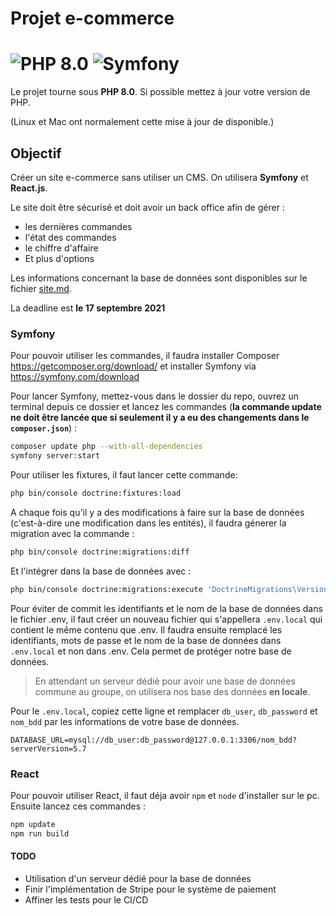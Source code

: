 # Projet e-commerce

![PHP 8.0](https://img.shields.io/badge/PHP-8.0-blue)
![Symfony](https://img.shields.io/badge/Symfony-5.0-brightgreen)
=======

Le projet tourne sous **PHP 8.0**. Si possible mettez à jour votre version de PHP. 

(Linux et Mac ont normalement cette mise à jour de disponible.)

## Objectif

Créer un site e-commerce sans utiliser un CMS. On utilisera **Symfony** et **React.js**.

Le site doit être sécurisé et doit avoir un back office afin de gérer :

- les dernières commandes
- l'état des commandes
- le chiffre d'affaire
- Et plus d'options

Les informations concernant la base de données sont disponibles sur le fichier [site.md](https://github.com/AlexandreTO/Projet/blob/master/site.md).

La deadline est **le 17 septembre 2021**

### Symfony

Pour pouvoir utiliser les commandes, il faudra installer Composer <https://getcomposer.org/download/> et installer Symfony via <https://symfony.com/download>

Pour lancer Symfony, mettez-vous dans le dossier du repo, ouvrez un terminal depuis ce dossier et lancez les commandes (**la commande update ne doit être lancée que si seulement il y a eu des changements dans le `composer.json`**) :

```bash
composer update php --with-all-dependencies
symfony server:start
```

Pour utiliser les fixtures, il faut lancer cette commande:

```bash
php bin/console doctrine:fixtures:load
```

A chaque fois qu'il y a des modifications à faire sur la base de données (c'est-à-dire une modification dans les entités), il faudra génerer la migration avec la commande : 

```bash
php bin/console doctrine:migrations:diff
```
Et l'intégrer dans la base de données avec :

```bash
php bin/console doctrine:migrations:execute 'DoctrineMigrations\VersionDeLaMigration'
```

Pour éviter de commit les identifiants et le nom de la base de données dans le fichier .env, il faut créer un nouveau fichier qui s'appellera `.env.local` qui contient le même contenu que .env. Il faudra ensuite remplacé les identifiants, mots de passe et le nom de la base de données dans `.env.local` et non dans .env. Cela permet de protéger notre base de données.

> En attendant un serveur dédié pour avoir une base de données commune au groupe, on utilisera nos base des données **en locale**.

Pour le `.env.local`, copiez cette ligne et remplacer `db_user`, `db_password` et `nom_bdd` par les informations de votre base de données.

`
DATABASE_URL=mysql://db_user:db_password@127.0.0.1:3306/nom_bdd?serverVersion=5.7
`
### React

Pour pouvoir utiliser React, il faut déja avoir `npm` et `node` d'installer sur le pc. Ensuite lancez ces commandes : 

```bash
npm update
npm run build
```

#### TODO

- Utilisation d'un serveur dédié pour la base de données
- Finir l'implémentation de Stripe pour le système de paiement
- Affiner les tests pour le CI/CD
